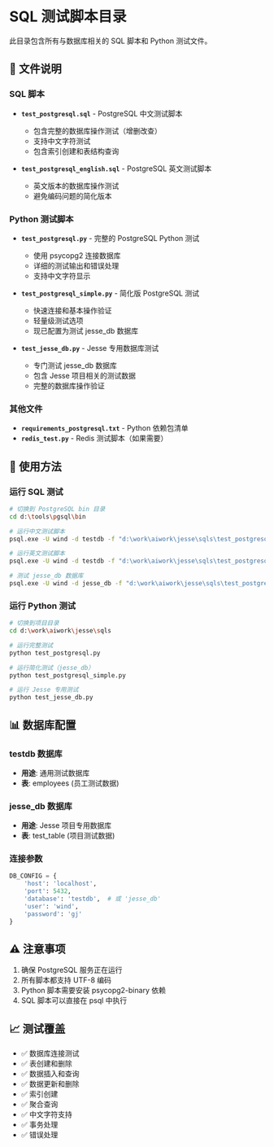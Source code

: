 # SQL 测试脚本目录

此目录包含所有与数据库相关的 SQL 脚本和 Python 测试文件。

## 📁 文件说明

### SQL 脚本
- **`test_postgresql.sql`** - PostgreSQL 中文测试脚本
  - 包含完整的数据库操作测试（增删改查）
  - 支持中文字符测试
  - 包含索引创建和表结构查询

- **`test_postgresql_english.sql`** - PostgreSQL 英文测试脚本
  - 英文版本的数据库操作测试
  - 避免编码问题的简化版本

### Python 测试脚本
- **`test_postgresql.py`** - 完整的 PostgreSQL Python 测试
  - 使用 psycopg2 连接数据库
  - 详细的测试输出和错误处理
  - 支持中文字符显示

- **`test_postgresql_simple.py`** - 简化版 PostgreSQL 测试
  - 快速连接和基本操作验证
  - 轻量级测试选项
  - 现已配置为测试 jesse_db 数据库

- **`test_jesse_db.py`** - Jesse 专用数据库测试
  - 专门测试 jesse_db 数据库
  - 包含 Jesse 项目相关的测试数据
  - 完整的数据库操作验证

### 其他文件
- **`requirements_postgresql.txt`** - Python 依赖包清单
- **`redis_test.py`** - Redis 测试脚本（如果需要）

## 🚀 使用方法

### 运行 SQL 测试
```bash
# 切换到 PostgreSQL bin 目录
cd d:\tools\pgsql\bin

# 运行中文测试脚本
psql.exe -U wind -d testdb -f "d:\work\aiwork\jesse\sqls\test_postgresql.sql"

# 运行英文测试脚本  
psql.exe -U wind -d testdb -f "d:\work\aiwork\jesse\sqls\test_postgresql_english.sql"

# 测试 jesse_db 数据库
psql.exe -U wind -d jesse_db -f "d:\work\aiwork\jesse\sqls\test_postgresql.sql"
```

### 运行 Python 测试
```bash
# 切换到项目目录
cd d:\work\aiwork\jesse\sqls

# 运行完整测试
python test_postgresql.py

# 运行简化测试（jesse_db）
python test_postgresql_simple.py

# 运行 Jesse 专用测试
python test_jesse_db.py
```

## 📊 数据库配置

### testdb 数据库
- **用途**: 通用测试数据库
- **表**: employees (员工测试数据)

### jesse_db 数据库  
- **用途**: Jesse 项目专用数据库
- **表**: test_table (项目测试数据)

### 连接参数
```python
DB_CONFIG = {
    'host': 'localhost',
    'port': 5432,
    'database': 'testdb',  # 或 'jesse_db'
    'user': 'wind',
    'password': 'gj'
}
```

## ⚠️ 注意事项

1. 确保 PostgreSQL 服务正在运行
2. 所有脚本都支持 UTF-8 编码
3. Python 脚本需要安装 psycopg2-binary 依赖
4. SQL 脚本可以直接在 psql 中执行

## 📈 测试覆盖

- ✅ 数据库连接测试
- ✅ 表创建和删除
- ✅ 数据插入和查询
- ✅ 数据更新和删除
- ✅ 索引创建
- ✅ 聚合查询
- ✅ 中文字符支持
- ✅ 事务处理
- ✅ 错误处理
